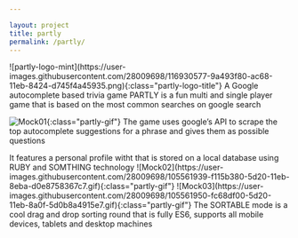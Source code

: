 ```yaml
---

layout: project
title: partly
permalink: /partly/
---
```


<span class="page page0">
    <span class="partly-content-title">
      <span class="partly-title-image">
       ![partly-logo-mint](https://user-images.githubusercontent.com/28009698/116930577-9a493f80-ac68-11eb-8424-d745f4a45935.png){:class="partly-logo-title"}
      </span>
   </span>
  <span class="partly-sub-title" id="scrollTOO">
    A Google autocomplete based trivia game
  </span>
  <span class="partly-text-main-background">
  <span class="partly-text-main partly-text">
    PARTLY is a fun multi and single player game that is based on the most common searches on google search
  </span>
</span>
</span>

<!--   <!-- scroll test end -->
<span id="scrollTo"></span>
<span class="page page1 page-content-right">
  <span class="partly-gif-container" id="partly-gif-container-1">
     ![Mock01](https://user-images.githubusercontent.com/28009698/94574222-8d501200-027b-11eb-956f-912ca99c7017.gif){:class="partly-gif"}
  </span>
  <span class="partly-text-background-1">
    <span class="partly-text partly-text-right partly-text-1">
      The game uses google’s API to scrape the top autocomplete suggestions for a phrase and gives them as possible questions
    </span>
  </span>
</span>



<span class="page page2 page-content-left">
  <span class="partly-text-background-2">
    <span class="partly-text partly-text-left partly-text-2">
      It features a personal profile witht that is stored on a local database using RUBY and SOMTHING technology
    </span>
  </span>
  <span class="partly-gif-container" id="partly-gif-container-1">
     ![Mock02](https://user-images.githubusercontent.com/28009698/105561939-f115b380-5d20-11eb-8eba-d0e8758367c7.gif){:class="partly-gif"}
  </span>
</span>



<span class="page page3 page-content-right">
  <span class="partly-gif-container" id="partly-gif-container-1">
      ![Mock03](https://user-images.githubusercontent.com/28009698/105561950-fc68df00-5d20-11eb-8a0f-5d0b8a4915e7.gif){:class="partly-gif"}
  </span>
  <span class="partly-text-background-3">
    <span class="partly-text partly-text-right partly-text-3">
      The SORTABLE mode is a cool drag and drop sorting round
      that is fully ES6, supports all mobile devices, tablets
      and desktop machines
    </span>
  </span>
</span>




